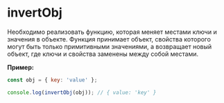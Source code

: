# invertObj

Необходимо реализовать функцию, которая меняет местами ключи и значения в объекте.
Функция принимает объект, свойства которого могут быть только примитивными значениями, 
а возвращает новый объект, где ключи и свойства заменены между собой местами. 

**Пример:**
```javascript
const obj = { key: 'value' };

console.log(invertObj(obj)); // { value: 'key' }
```
